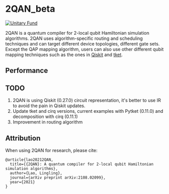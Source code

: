 # 2QAN_beta

[![Unitary Fund](https://img.shields.io/badge/Supported%20By-UNITARY%20FUND-brightgreen.svg?style=for-the-badge)](http://unitary.fund)

2QAN is a quantum compiler for 2-local qubit Hamiltonian simulation algorithms. 2QAN uses algorithm-specific routing and scheduling techniques and can target different device topologies, different gate sets. Except the QAP mapping algorithm, users can also use other different qubit mapping techniques such as the ones in [Qiskit](https://github.com/Qiskit/qiskit-terra/tree/main/qiskit/transpiler/passes/layout) and [tket](https://cqcl.github.io/tket/pytket/api/placement.html).

## Performance

## TODO
1. 2QAN is using Qiskit (0.27.0) circuit representation, it's better to use IR to avoid the pain in Qiskit updates.
2. Update tket and cirq versions, current examples with Pytket (0.11.0) and decomposition with cirq (0.11.1) 
3. Improvement in routing algorithm

## Attribution

When using 2QAN for research, please cite:
```
@article{lao20212QAN,
  title={{2QAN}: A quantum compiler for 2-local qubit Hamiltonian simulation algorithms},
  author={Lao, Lingling},
  journal={arXiv preprint arXiv:2108.02099},
  year={2021}
}
```
